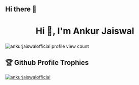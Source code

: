 ## Hi there 👋

<!--
**ankurjaiswalofficial/ankurjaiswalofficial** is a ✨ _special_ ✨ repository because its `README.md` (this file) appears on your GitHub profile.

Here are some ideas to get you started:

- 🔭 I’m currently working on ...
- 🌱 I’m currently learning ...
- 👯 I’m looking to collaborate on ...
- 🤔 I’m looking for help with ...
- 💬 Ask me about ...
- 📫 How to reach me: ...
- 😄 Pronouns: ...
- ⚡ Fun fact: ...
-->
<h1 align="center">Hi 👋, I'm Ankur Jaiswal</h1>
<h3 align="center"></h3>

<p align="left"> <img src="https://komarev.com/ghpvc/?username=ankurjaiswalofficial&label=Profile%20views&color=brightgreen&style=plastic" alt="ankurjaiswalofficial profile view count" /> </p>

## 🏆 Github Profile Trophies
<p align="left"> <a href="https://github.com/ryo-ma/github-profile-trophy"><img src="https://github-profile-trophy.vercel.app/?username=ankurjaiswalofficial&theme=juicyfresh" alt="ankurjaiswalofficial" /></a> </p>
